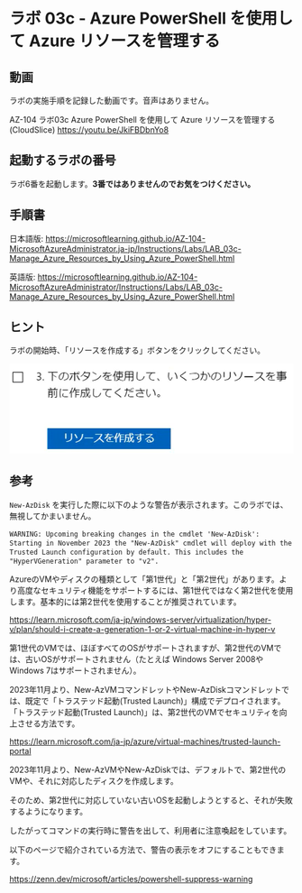 # ラボ 03c - Azure PowerShell を使用して Azure リソースを管理する



## 動画

ラボの実施手順を記録した動画です。音声はありません。

AZ-104 ラボ03c Azure PowerShell を使用して Azure リソースを管理する(CloudSlice)
https://youtu.be/JkiFBDbnYo8

## 起動するラボの番号

ラボ6番を起動します。**3番ではありませんのでお気をつけください。**

## 手順書

日本語版:
https://microsoftlearning.github.io/AZ-104-MicrosoftAzureAdministrator.ja-jp/Instructions/Labs/LAB_03c-Manage_Azure_Resources_by_Using_Azure_PowerShell.html

英語版:
https://microsoftlearning.github.io/AZ-104-MicrosoftAzureAdministrator/Instructions/Labs/LAB_03c-Manage_Azure_Resources_by_Using_Azure_PowerShell.html

## ヒント

ラボの開始時、「リソースを作成する」ボタンをクリックしてください。

![](images/ss-2023-07-01-15-19-30.png)

## 参考

`New-AzDisk` を実行した際に以下のような警告が表示されます。このラボでは、無視してかまいません。

```
WARNING: Upcoming breaking changes in the cmdlet 'New-AzDisk':
Starting in November 2023 the "New-AzDisk" cmdlet will deploy with the Trusted Launch configuration by default. This includes the "HyperVGeneration" parameter to "v2".
```

AzureのVMやディスクの種類として「第1世代」と「第2世代」があります。より高度なセキュリティ機能をサポートするには、第1世代ではなく第2世代を使用します。基本的には第2世代を使用することが推奨されています。

https://learn.microsoft.com/ja-jp/windows-server/virtualization/hyper-v/plan/should-i-create-a-generation-1-or-2-virtual-machine-in-hyper-v

第1世代のVMでは、ほぼすべてのOSがサポートされますが、第2世代のVMでは、古いOSがサポートされません（たとえば Windows Server 2008やWindows 7はサポートされません）。

2023年11月より、New-AzVMコマンドレットやNew-AzDiskコマンドレットでは、既定で「トラステッド起動(Trusted Launch)」構成でデプロイされます。「トラステッド起動(Trusted Launch)」は、第2世代のVMでセキュリティを向上させる方法です。

https://learn.microsoft.com/ja-jp/azure/virtual-machines/trusted-launch-portal

2023年11月より、New-AzVMやNew-AzDiskでは、デフォルトで、第2世代のVMや、それに対応したディスクを作成します。

そのため、第2世代に対応していない古いOSを起動しようとすると、それが失敗するようになります。

したがってコマンドの実行時に警告を出して、利用者に注意喚起をしています。

以下のページで紹介されている方法で、警告の表示をオフにすることもできます。

https://zenn.dev/microsoft/articles/powershell-suppress-warning

